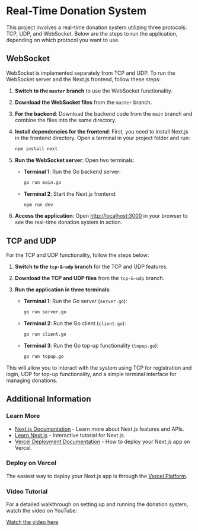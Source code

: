 # Real-Time Donation System

This project involves a real-time donation system utilizing three protocols: TCP, UDP, and WebSocket. Below are the steps to run the application, depending on which protocol you want to use.

## WebSocket

WebSocket is implemented separately from TCP and UDP. To run the WebSocket server and the Next.js frontend, follow these steps:

1. **Switch to the `master` branch** to use the WebSocket functionality.
2. **Download the WebSocket files** from the `master` branch.
3. **For the backend**: Download the backend code from the `main` branch and combine the files into the same directory.
4. **Install dependencies for the frontend**: 
   First, you need to install Next.js in the frontend directory. Open a terminal in your project folder and run:
   
   ```bash
   npm install next
5. **Run the WebSocket server**:
   Open two terminals:
   
   - **Terminal 1**: Run the Go backend server:
     ```bash
     go run main.go
     ```

   - **Terminal 2**: Start the Next.js frontend:
     ```bash
     npm run dev
     ```

6. **Access the application**: Open [http://localhost:3000](http://localhost:3000) in your browser to see the real-time donation system in action.

## TCP and UDP

For the TCP and UDP functionality, follow the steps below:

1. **Switch to the `tcp-&-udp` branch** for the TCP and UDP features.
2. **Download the TCP and UDP files** from the `tcp-&-udp` branch.
3. **Run the application in three terminals**:
   
   - **Terminal 1**: Run the Go server (`server.go`):
     ```bash
     go run server.go
     ```

   - **Terminal 2**: Run the Go client (`client.go`):
     ```bash
     go run client.go
     ```

   - **Terminal 3**: Run the Go top-up functionality (`topup.go`):
     ```bash
     go run topup.go
     ```

This will allow you to interact with the system using TCP for registration and login, UDP for top-up functionality, and a simple terminal interface for managing donations.

## Additional Information

### Learn More

- [Next.js Documentation](https://nextjs.org/docs) - Learn more about Next.js features and APIs.
- [Learn Next.js](https://nextjs.org/learn) - Interactive tutorial for Next.js.
- [Vercel Deployment Documentation](https://nextjs.org/docs/app/building-your-application/deploying) - How to deploy your Next.js app on Vercel.

### Deploy on Vercel

The easiest way to deploy your Next.js app is through the [Vercel Platform](https://vercel.com/new?utm_medium=default-template&filter=next.js&utm_source=create-next-app&utm_campaign=create-next-app-readme).

### Video Tutorial

For a detailed walkthrough on setting up and running the donation system, watch the video on YouTube:

[Watch the video here]([https://www.youtube.com](https://youtu.be/JEMGIW0JDzo))
